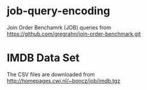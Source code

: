 # job-query-encoding
Join Order Benchamrk (JOB) queries from https://github.com/gregrahn/join-order-benchmark.git

# IMDB Data Set
The CSV files are downloaded from http://homepages.cwi.nl/~boncz/job/imdb.tgz
